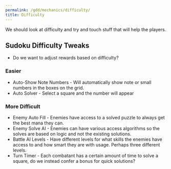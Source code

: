 ```yaml
---
permalink: /gdd/mechanics/difficulty/
title: Difficulty
---
```


We should look at difficulty and try and touch stuff that will help the players.

## Sudoku Difficulty Tweaks

- Do we want to adjust rewards based on difficulty?

### Easier

- Auto-Show Note Numbers - Will automatically show note or small numbers in the boxes on the grid.
- Auto Solver - Select a square and the number will appear

### More Difficult

- Enemy Auto Fill - Enemies have access to a solved puzzle to always get the best mana they can.
- Enemy Solve AI - Enemies can have various access algorithms so the solves are based on logic and not the existing solutions.
- Battle AI Levels - Have different levels for what skills the enemies have access to and how smart they are with usage. Perhaps three different levels.
- Turn Timer - Each combatant has a certain amount of time to solve a square, do we instead confer a bonus for quick solutions?
